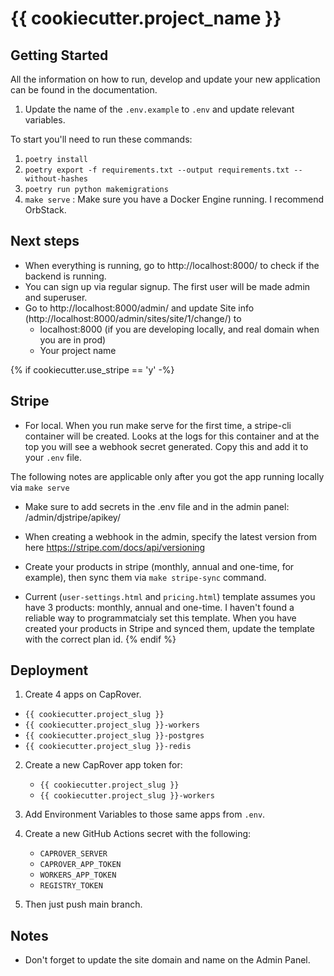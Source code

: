 
# {{ cookiecutter.project_name }}

## Getting Started

All the information on how to run, develop and update your new application can be found in the documentation.

1. Update the name of the `.env.example` to `.env` and update relevant variables.

To start you'll need to run these commands:
1. `poetry install`
2. `poetry export -f requirements.txt --output requirements.txt --without-hashes`
3. `poetry run python makemigrations`
4. `make serve` : Make sure you have a Docker Engine running. I recommend OrbStack.


## Next steps
- When everything is running, go to http://localhost:8000/ to check if the backend is running.
- You can sign up via regular signup. The first user will be made admin and superuser.
- Go to http://localhost:8000/admin/ and update Site info (http://localhost:8000/admin/sites/site/1/change/) to
  - localhost:8000 (if you are developing locally, and real domain when you are in prod)
  - Your project name


{% if cookiecutter.use_stripe == 'y' -%}
## Stripe
- For local. When you run make serve for the first time, a stripe-cli container will be created. Looks at the logs for this container and at the top you will see a webhook secret generated. Copy this and add it to your `.env` file.

The following notes are applicable only after you got the app running locally via `make serve`

- Make sure to add secrets in the .env file and in the admin panel: /admin/djstripe/apikey/

- When creating a webhook in the admin, specify the latest version from here https://stripe.com/docs/api/versioning

- Create your products in stripe (monthly, annual and one-time, for example), then sync them via `make stripe-sync` command.

- Current (`user-settings.html` and `pricing.html`) template assumes you have 3 products: monthly, annual and one-time.
  I haven't found a reliable way to programmatcialy set this template. When you have created your products in Stripe and synced them, update the template with the correct plan id.
{% endif %}

## Deployment

1. Create 4 apps on CapRover.
  - `{{ cookiecutter.project_slug }}`
  - `{{ cookiecutter.project_slug }}-workers`
  - `{{ cookiecutter.project_slug }}-postgres`
  - `{{ cookiecutter.project_slug }}-redis`

2. Create a new CapRover app token for:
   - `{{ cookiecutter.project_slug }}`
   - `{{ cookiecutter.project_slug }}-workers`

3. Add Environment Variables to those same apps from `.env`.

4. Create a new GitHub Actions secret with the following:
   - `CAPROVER_SERVER`
   - `CAPROVER_APP_TOKEN`
   - `WORKERS_APP_TOKEN`
   - `REGISTRY_TOKEN`

5. Then just push main branch.

## Notes
- Don't forget to update the site domain and name on the Admin Panel.
